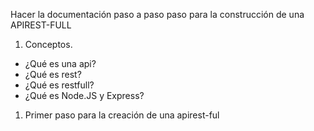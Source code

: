 Hacer la documentación paso a paso paso para la construcción de una APIREST-FULL

1. Conceptos.

- ¿Qué es una api?
- ¿Qué es rest?
- ¿Qué es restfull?
- ¿Qué es Node.JS y Express?

1. Primer paso para la creación de una apirest-ful